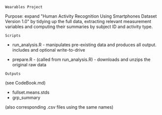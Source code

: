 ~~~~~~~~~~~~~~~~~~~~~~~~~~~~~~~~~~~~~~~~~~~~~~~~~~~~~~~~~~~~~~~~
Wearables Project
~~~~~~~~~~~~~~~~~~~~~~~~~~~~~~~~~~~~~~~~~~~~~~~~~~~~~~~~~~~~~~~~
Purpose: expand "Human Activity Recognition Using Smartphones Dataset Version 1.0" by tidying up the full data, extracting relevant measurement variables and computing their summaries by subject ID and activity type.

~~~~~~~~~~~~~~~~~~~~~~~~~~~~~~~~~~~~~~~~~~~~~~~~~~~~~~~~~~~~~~~~
Scripts
~~~~~~~~~~~~~~~~~~~~~~~~~~~~~~~~~~~~~~~~~~~~~~~~~~~~~~~~~~~~~~~~
* run_analysis.R - manipulates pre-existing data and produces all output. includes and optional write-to-drive

* prepare.R - (called from run_analysis.R) - downloads and unzips the original raw data
~~~~~~~~~~~~~~~~~~~~~~~~~~~~~~~~~~~~~~~~~~~~~~~~~~~~~~~~~~~~~~~~
Outputs
~~~~~~~~~~~~~~~~~~~~~~~~~~~~~~~~~~~~~~~~~~~~~~~~~~~~~~~~~~~~~~~~
(see CodeBook.md)
* fullset.means.stds
* grp_summary

(also corresponding .csv files using the same names)

